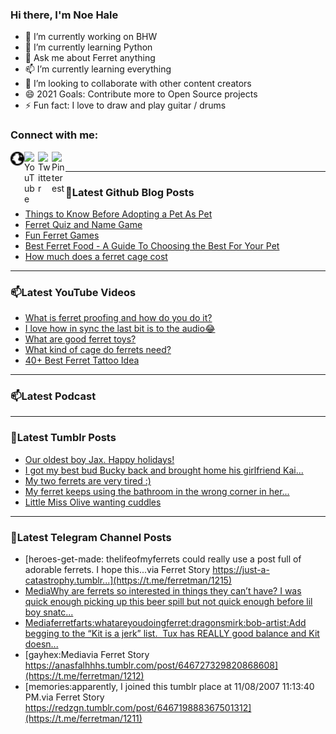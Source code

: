 ### Hi there, I'm Noe Hale

- 🔭 I’m currently working on BHW
- 🌱 I’m currently learning Python
- 💬 Ask me about Ferret anything
- 📫 I’m currently learning everything
- 🔭 I’m looking to collaborate with other content creators
- 😄 2021 Goals: Contribute more to Open Source projects
- ⚡ Fun fact: I love to draw and play guitar / drums

### Connect with me:

[<img align="left" alt="ferretvoice.com" width="22px" src="https://raw.githubusercontent.com/iconic/open-iconic/master/svg/globe.svg" />](https://ferretvoice.com)
[<img align="left" alt="YouTube" width="22px" src="https://cdn.jsdelivr.net/npm/simple-icons@v3/icons/youtube.svg" />](https://www.youtube.com/channel/UCk665XTfaMLVwFVWUmgnDiw)
[<img align="left" alt="Twitter" width="22px" src="https://cdn.jsdelivr.net/npm/simple-icons@v3/icons/twitter.svg" />](https://twitter.com/voiceferret)
[<img align="left" alt="Pinterest" width="22px" src="https://cdn.jsdelivr.net/npm/simple-icons@v3/icons/pinterest.svg" />](https://www.pinterest.com/voiceferret/)

<br />

---
### 🔭Latest Github Blog Posts
<!-- GITHUB:START -->
- [Things to Know Before Adopting a Pet As Pet](http://noehale.github.io/things-to-know-before-adopting-a-pet-as-pet/)
- [Ferret Quiz and Name Game](http://noehale.github.io/ferret-quiz/)
- [Fun Ferret Games](http://noehale.github.io/fun-ferret-games/)
- [Best Ferret Food - A Guide To Choosing the Best For Your Pet](http://noehale.github.io/best-ferret-food/)
- [How much does a ferret cage cost](http://noehale.github.io/how-much-does-a-ferret-cage-cost/)
<!-- GITHUB:END -->
---
### 📫Latest YouTube Videos

<!-- YOUTUBE:START -->
- [What is ferret proofing and how do you do it?](https://www.youtube.com/watch?v=81Syh_DJBQQ)
- [I love how in sync the last bit is to the audio😂](https://www.youtube.com/watch?v=WHBeGHwSlGY)
- [What are good ferret toys?](https://www.youtube.com/watch?v=tPxRilBzc0s)
- [What kind of cage do ferrets need?](https://www.youtube.com/watch?v=xzz6hC3sR5A)
- [40+ Best Ferret Tattoo Idea](https://www.youtube.com/watch?v=KIKqduR6Xcs)
<!-- YOUTUBE:END -->

---
### 📫Latest Podcast

<!-- PODCAST:START -->
<!-- PODCAST:END -->
---
### 📝Latest Tumblr Posts

<!-- TUMBLR:START -->
- [Our oldest boy Jax. Happy holidays!](https://come-forth-into-the-light.tumblr.com/post/646757605496258560)
- [I got my best bud Bucky back and brought home his girlfriend Kai...](https://come-forth-into-the-light.tumblr.com/post/646735009078804480)
- [My two ferrets are very tired :)](https://come-forth-into-the-light.tumblr.com/post/646712236466962432)
- [My ferret keeps using the bathroom in the wrong corner in her...](https://come-forth-into-the-light.tumblr.com/post/646666951578566657)
- [Little Miss Olive wanting cuddles](https://come-forth-into-the-light.tumblr.com/post/646644375820124160)
<!-- TUMBLR:END -->
---
### 📝Latest Telegram Channel Posts

<!-- TELEGRAM:START -->
- [heroes-get-made: thelifeofmyferrets could really use a post full of adorable ferrets. I hope this...via Ferret Story https://just-a-catastrophy.tumblr...](https://t.me/ferretman/1215)
- [MediaWhy are ferrets so interested in things they can’t have? I was quick enough picking up this beer spill but not quick enough before lil boy snatc...](https://t.me/ferretman/1214)
- [Mediaferretfarts:whatareyoudoingferret:dragonsmirk:bob-artist:Add begging to the “Kit is a jerk” list.  Tux has REALLY good balance and Kit doesn...](https://t.me/ferretman/1213)
- [gayhex:Mediavia Ferret Story https://anasfalhhhs.tumblr.com/post/646727329820868608](https://t.me/ferretman/1212)
- [memories:apparently, I joined this tumblr place at 11/08/2007 11:13:40 PM.via Ferret Story https://redzgn.tumblr.com/post/646719888367501312](https://t.me/ferretman/1211)
<!-- TELEGRAM:END -->
